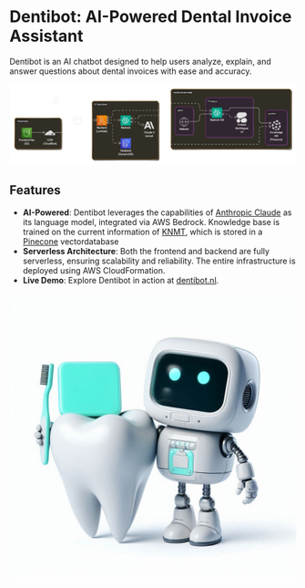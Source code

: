 # Dentibot: AI-Powered Dental Invoice Assistant

Dentibot is an AI chatbot designed to help users analyze, explain, and answer questions about dental invoices with ease and accuracy.

![diagram](diagram.png)

## Features

- **AI-Powered**: Dentibot leverages the capabilities of [Anthropic Claude](https://www.anthropic.com/product) as its language model, integrated via AWS Bedrock. Knowledge base is trained on the current information of [KNMT](https://knmt.nl/), which is stored in a [Pinecone](https://www.pinecone.io/) vectordatabase
- **Serverless Architecture**: Both the frontend and backend are fully serverless, ensuring scalability and reliability. The entire infrastructure is deployed using AWS CloudFormation.
- **Live Demo**: Explore Dentibot in action at [dentibot.nl](https://dentibot.remcokersten.nl).

![bot](bot.jpg)
